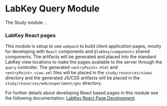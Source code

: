# LabKey Query Module

The Study module ..

### LabKey React pages

This module is setup to use `webpack` to build client application pages, mostly for developing 
with `React` components and `@labkey/components` shared components. The artifacts will be generated 
and placed into the standard LabKey view locations to make the pages available to the server through 
the `query` controller. The generated `<entryPoint>.html` and `<entryPoint>.view.xml` files will 
be placed in the `study/resources/views` directory and the generated JS/CSS artifacts will be 
placed in the `study/resources/web/experiment/gen` directory.

For further details about developing React based pages in this module see the following documentation:
[LabKey React Page Development]. 

[LabKey React Page Development]: https://github.com/LabKey/platform/tree/develop/webpack